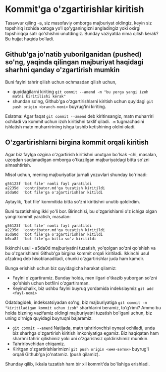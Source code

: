 # Kommit'ga o'zgartirishlar kiritish

Tasavvur qiling -a, siz masofaviy omborga majburiyat oldingiz, keyin siz topshiriq izohida xatoga yo'l qo'yganingizni angladingiz yoki oxirgi topshiriqqa satr qo'shishni unutdingiz. Bunday vaziyatda nima qilish kerak? Bu hujjat haqida bo'ladi.

## Github'ga jo'natib yuborilganidan (pushed) so'ng, yaqinda qilingan majburiyat haqidagi sharhni qanday o'zgartirish mumkin
Buni faylni tahrir qilish uchun ochmasdan qilish uchun,
*   quyidagilarni kiriting  ```git commit --amend -m "bu yerga yangi izoh matni kiritilishi kerak"```
*   shundan so'ng, Github'ga o'zgartirishlarni kiritish uchun quyidagi ```git push origin <branch-nomi>``` buyrug'ini kiriting. 

Eslatma: Agar faqat ```git commit --amend``` deb kiritinsangiz, matn muharriri ochiladi va kommit uchun izoh kiritishni taklif qiladi. ``-m`` tugmachasini ishlatish matn muharririning ishga tushib ketishining oldini oladi.

## O'zgartirishlarni birgina kommit orqali  kiritish

Agar biz faylga ozgina o'zgartirish kiritishni unutgan bo'lsak -chi, masalan, uzoqdan saqlanadigan omborga o'tkazilgan majburiyatdagi bitta so'zni almashtirish.

Misol uchun, mening majburiyatlar jurnali yozuvlari shunday ko'rinadi:
```
g56123f 'bot file' nomli fayl yaratildi
a2235d  'contributor.md'ga tuzatish kiritildi
a5da0d  'bot file'ga o'zgartirishlar kitildi
```
Aytaylik, 'bot file' kommitida bitta so'zni kiritishni unutib qoldirdim.

Buni tuzatishning ikki yo'li bor. Birinchisi, bu o'zgarishlarni o'z ichiga olgan yangi kommit yaratish, masalan:
```
g56123f 'bot file' nomli fayl yaratildi
a2235d  'contributor.md'ga tuzatish kiritildi
a5da0d  'bot file'ga o'zgartirishlar kitildi
b0ca8f  'bot file'ga bitta so'z kiritildi
```
Ikkinchi usul - a5da0d majburiyatini tuzatish, yo'qolgan so'zni qo'shish va bu o'zgarishlarni Github'ga birgina kommit orqali kiritiladi.
Ikkinchi usul afzalroq deb hisoblanadiladi, chunki o'zgartirishlar juda ham kamdir.

Bunga erishish uchun biz quyidagicha harakat qilamiz:
*   Faylni o'zgartiramiz. Bunday holda, men ilgari o'tkazib yuborgan so'zni qo'shish uchun botfilni o'zgartiraman.
*   Keyinchalik, biz ushbu faylni buyruq yordamida indekslaymiz ```git add <fayl-nomi>```

Odatdagidek, indeksatsiyadan so'ng, biz  majburiyatiga ```git commit -m "kiritiladigan kommit uchun izoh"``` sharhlarini beramiz, to'g'rimi? Ammo bu holda bizning vazifamiz oldingi majburiyatni tuzatish bo'lgani uchun, biz uning o'rniga quyidagi buyruqni bajaramiz:

* ```git commit --amend```
Natijada, matn tahrirlovchisi oynasi ochiladi, unda biz sharhga o'zgartirish kiritish imkoniyatiga egamiz. Biz haqiqatan ham sharhni tahrir qilishimiz yoki uni o'zgarishsiz qoldirishimiz mumkin.
* Tahrirlovchidan chiqamiz.
* Kiritgan o'zgartirishlarimizni ```git push origin <имя-ветки>``` buyrug'i orqali Github'ga jo'natamiz. (push qilamiz).

Shunday qilib, ikkala tuzatish ham bir xil kommit'da bo'lishiga erishladi.
